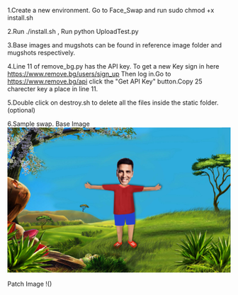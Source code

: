 1.Create a new environment.
Go to Face_Swap and run sudo chmod +x install.sh


2.Run ./install.sh , Run python UploadTest.py

3.Base images and mugshots can be found in reference image folder and mugshots respectively.

4.Line 11 of remove_bg.py has the API key.
To get a new Key sign in here https://www.remove.bg/users/sign_up 
Then log in.Go to https://www.remove.bg/api click the "Get API Key" button.Copy 25 charecter key a place in line 11.

5.Double click on destroy.sh to delete all the files inside the static folder.(optional)

6.Sample swap.
  Base Image
![](https://github.com/Aakroat/Face_Swap/blob/master/images/base/akshay_base.jpg)

  Patch Image
!()  
  


